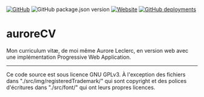 [![GitHub](https://img.shields.io/github/license/auroreLeclerc/auroreCV?style=for-the-badge)](./LICENSE)
![GitHub package.json version](https://img.shields.io/github/package-json/v/auroreLeclerc/auroreCV)
[![Website](https://img.shields.io/website?label=github.io&style=for-the-badge&url=https%3A%2F%2Fauroreleclerc.github.io%2FauroreCV%2F)](https://auroreleclerc.github.io/auroreCV/)
[![GitHub deployments](https://img.shields.io/github/deployments/auroreLeclerc/auroreCV/github-pages?label=pages%20build%20and%20deployment&style=for-the-badge)](https://github.com/auroreLeclerc/auroreCV/deployments)

# auroreCV
Mon curriculum vitæ, de moi même Aurore Leclerc, en version web avec une implémentation Progressive Web Application.

***

Ce code source est sous licence GNU GPLv3. À l'exception des fichiers dans "./src/img/registeredTrademark/" qui sont copyright et des polices d'écritures dans "./src/font/" qui ont leurs propres licences.
